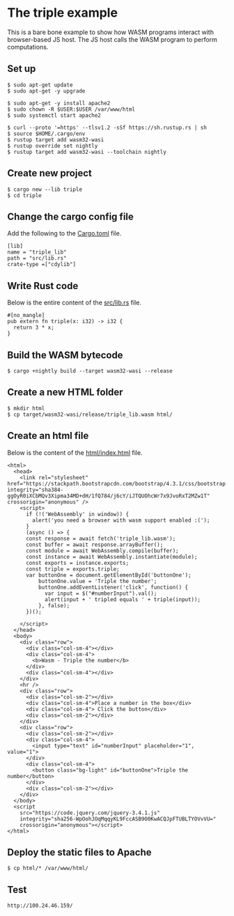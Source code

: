 
# The triple example

This is a bare bone example to show how WASM programs interact with browser-based JS host. The JS host calls the WASM program to perform computations.


## Set up

```
$ sudo apt-get update
$ sudo apt-get -y upgrade

$ sudo apt-get -y install apache2
$ sudo chown -R $USER:$USER /var/www/html
$ sudo systemctl start apache2

$ curl --proto '=https' --tlsv1.2 -sSf https://sh.rustup.rs | sh
$ source $HOME/.cargo/env
$ rustup target add wasm32-wasi
$ rustup override set nightly
$ rustup target add wasm32-wasi --toolchain nightly
```

## Create new project

```
$ cargo new --lib triple
$ cd triple
```

## Change the cargo config file

Add the following to the [Cargo.toml](Cargo.toml) file.

```
[lib]
name = "triple_lib"
path = "src/lib.rs"
crate-type =["cdylib"]
```

## Write Rust code

Below is the entire content of the [src/lib.rs](src/lib.rs) file.

```
#[no_mangle]
pub extern fn triple(x: i32) -> i32 {
  return 3 * x;
}
```

## Build the WASM bytecode

```
$ cargo +nightly build --target wasm32-wasi --release
```

## Create a new HTML folder

```
$ mkdir html
$ cp target/wasm32-wasi/release/triple_lib.wasm html/
```

## Create an html file

Below is the content of the [html/index.html](html/index.html) file.

```
<html>
  <head>
    <link rel="stylesheet" href="https://stackpath.bootstrapcdn.com/bootstrap/4.3.1/css/bootstrap.min.css" integrity="sha384-ggOyR0iXCbMQv3Xipma34MD+dH/1fQ784/j6cY/iJTQUOhcWr7x9JvoRxT2MZw1T" crossorigin="anonymous" />
    <script>
      if (!('WebAssembly' in window)) {
        alert('you need a browser with wasm support enabled :(');
      }
      (async () => {
      const response = await fetch('triple_lib.wasm');
      const buffer = await response.arrayBuffer();
      const module = await WebAssembly.compile(buffer);
      const instance = await WebAssembly.instantiate(module);
      const exports = instance.exports;
      const triple = exports.triple;
      var buttonOne = document.getElementById('buttonOne');
          buttonOne.value = 'Triple the number';
          buttonOne.addEventListener('click', function() {
            var input = $("#numberInput").val();
            alert(input + ' tripled equals ' + triple(input));
          }, false);
      })();    
      
    </script>
  </head>
  <body>
    <div class="row">
      <div class="col-sm-4"></div>
      <div class="col-sm-4">
        <b>Wasm - Triple the number</b>
      </div>
      <div class="col-sm-4"></div>
    </div>
    <hr />
    <div class="row">
      <div class="col-sm-2"></div>
      <div class="col-sm-4">Place a number in the box</div>
      <div class="col-sm-4"> Click the button</div>
      <div class="col-sm-2"></div>
    </div>
    <div class="row">
      <div class="col-sm-2"></div>
      <div class="col-sm-4">
        <input type="text" id="numberInput" placeholder="1", value="1">
      </div>
      <div class="col-sm-4">
        <button class="bg-light" id="buttonOne">Triple the number</button>
      </div>
      <div class="col-sm-2"></div>
    </div>
  </body>
  <script
    src="https://code.jquery.com/jquery-3.4.1.js"
    integrity="sha256-WpOohJOqMqqyKL9FccASB9O0KwACQJpFTUBLTYOVvVU="
    crossorigin="anonymous"></script>
</html>
```

## Deploy the static files to Apache

```
$ cp html/* /var/www/html/
```

## Test

```
http://100.24.46.159/
```


